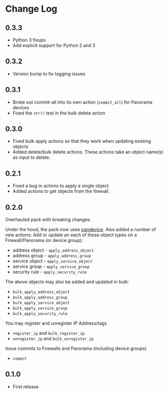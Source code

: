 # Change Log

## 0.3.3

- Python 3 fixups
- Add explicit support for Python 2 and 3

## 0.3.2
- Version bump to fix tagging issues

## 0.3.1
- Broke out commit-all into its own action (`commit_all`) for Panorama devices
- Fixed the `str()` test in the bulk delete action

## 0.3.0
- Fixed bulk apply actions so that they work when updating existing objects
- Added delete/bulk delete actions. These actions take an object name(s) as input to delete.

## 0.2.1
- Fixed a bug in actions to apply a single object.
- Added actions to get objects from the firewall.

## 0.2.0
Overhauled pack with breaking changes.

Under the hood, the pack now uses [pandevice](https://github.com/PaloAltoNetworks/pandevice). Also added a number of new actions:
Add or update an each of these object types on a Firewall/Panorama (or device group):
- address object - `apply_address_object`
- address group - `apply_address_group`
- service object - `apply_service_object`
- service group - `apply_service_group`
- security rule - `apply_security_rule`

The above objects may also be added and updated in bulk:
- `bulk_apply_address_object`
- `bulk_apply_address_group`
- `bulk_apply_service_object`
- `bulk_apply_service_group`
- `bulk_apply_security_rule`

You may register and unregister IP Address/tags
- `register_ip` and `bulk_register_ip`
- `unregister_ip` and `bulk_unregister_ip`

Issue commits to Firewalls and Panorama (including device groups)
- `commit`

## 0.1.0
- First release

